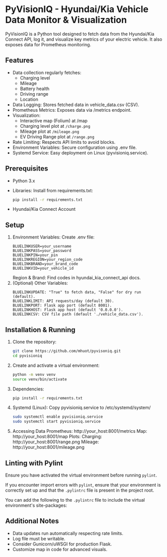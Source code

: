 # PyVisionIQ - Hyundai/Kia Vehicle Data Monitor & Visualization
PyVisionIQ is a Python tool designed to fetch data from the Hyundai/Kia Connect API, log it, and visualize key metrics of your electric vehicle. It also exposes data for Prometheus monitoring.

## Features
* Data collection regularly fetches:
  * Charging level
  * Mileage
  * Battery health
  * Driving range
  * Location
* Data Logging: Stores fetched data in vehicle_data.csv (CSV).
* Prometheus Metrics: Exposes data via /metrics endpoint.
* Visualization:
    * Interactive map (Folium) at /map
    * Charging level plot at `/charge.png`
    * Mileage plot at `/mileage.png`
    * EV Driving Range plot at `/range.png`
* Rate Limiting: Respects API limits to avoid blocks.
* Environment Variables: Secure configuration using .env file.
* Systemd Service: Easy deployment on Linux (pyvisioniq.service).
## Prerequisites
* Python 3.x
* Libraries: Install from requirements.txt:

  ```Bash
  pip install -r requirements.txt
  ```
* Hyundai/Kia Connect Account  

## Setup
1. Environment Variables: Create .env file:
   ```
   BLUELINKUSER=your_username
   BLUELINKPASS=your_password
   BLUELINKPIN=your_pin
   BLUELINKREGION=your_region_code
   BLUELINKBRAND=your_brand_code
   BLUELINKVID=your_vehicle_id
   ```
   Region & Brand: Find codes in hyundai_kia_connect_api docs.  
2. (Optional) Other Variables:
   ```
   BLUELINKUPDATE: "True" to fetch data, "False" for dry run (default).
   BLUELINKLIMIT: API requests/day (default 30).
   BLUELINKPORT: Flask app port (default 8001).
   BLUELINKHOST: Flask app host (default '0.0.0.0').
   BLUELINKCSV: CSV file path (default './vehicle_data.csv').
   ```
## Installation & Running
1. Clone the repository:
   ```bash
   git clone https://github.com/mhuot/pyvisoniq.git
   cd pyvisioniq
   ```
2. Create and activate a virtual environment:
   ```bash
   python -m venv venv
   source venv/bin/activate
   ```
3. Dependencies: 
   ```bash
   pip install -r requirements.txt
   ```
4. Systemd (Linux):
    Copy pyvisioniq.service to /etc/systemd/system/
    ```bash
   sudo systemctl enable pyvisioniq.service
   sudo systemctl start pyvisioniq.service
   ```
5. Accessing Data
   Prometheus: http://your_host:8001/metrics
   Map: http://your_host:8001/map
   Plots:
   Charging: http://your_host:8001/range.png
   Mileage: http://your_host:8001/mileage.png

## Linting with Pylint

Ensure you have activated the virtual environment before running `pylint`.  

If you encounter import errors with `pylint`, ensure that your environment is correctly set up and that the `.pylintrc` file is present in the project root. 
 
You can add the following to the `.pylintrc` file to include the virtual environment's site-packages:

## Additional Notes
* Data updates run automatically respecting rate limits.  
* Log file must be writable.  
* Consider Gunicorn/uWSGI for production Flask.
* Customize map in code for advanced visuals.

